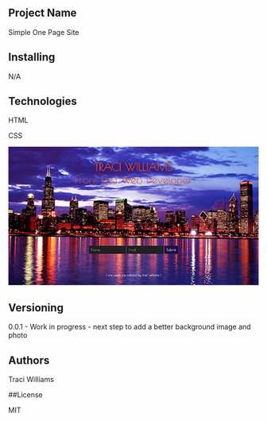 ## Project Name

Simple One Page Site

## Installing

N/A

## Technologies

HTML 

CSS 

![screenshot of one page website](styles/images/screenshot.png)

## Versioning

0.0.1 - Work in progress - next step to add a better background image and photo

## Authors 

Traci Williams

##License

MIT